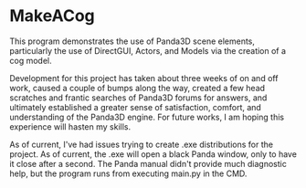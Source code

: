 # MakeACog

This program demonstrates the use of Panda3D scene elements, particularly the use of DirectGUI, Actors, and Models via the creation of a cog model.

Development for this project has taken about three weeks of on and off work, caused a couple of bumps along the way, created a few head scratches and frantic searches of Panda3D forums for answers, and ultimately established a greater sense of satisfaction, comfort, and understanding of the Panda3D engine. For future works, I am hoping this experience will hasten my skills.

As of current, I've had issues trying to create .exe distributions for the project. As of current, the .exe will open a black Panda window, only to have it close after a second. The Panda manual didn't provide much diagnostic help, but the program runs from executing main.py in the CMD.
